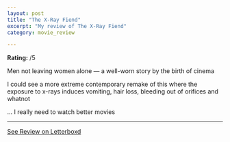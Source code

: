 ```yaml
---
layout: post
title: "The X-Ray Fiend"
excerpt: "My review of The X-Ray Fiend"
category: movie_review

---
```


**Rating:** /5

Men not leaving women alone — a well-worn story by the birth of cinema

I could see a more extreme contemporary remake of this where the exposure to x-rays induces vomiting, hair loss, bleeding out of orifices and whatnot

… I really need to watch better movies

<hr>

[See Review on Letterboxd](https://boxd.it/3XiLEN)
